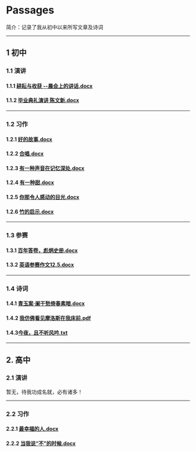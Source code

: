 # Passages
简介：记录了我从初中以来所写文章及诗词

----

## 1 初中
### 1.1 演讲
#### 1.1.1 [耕耘与收获 --晨会上的讲话.docx](https://github.com/legallchaperone/Passages/files/7359842/--.docx)
#### 1.1.2 [毕业典礼演讲 陈文新.docx](https://github.com/legallchaperone/Passages/files/7359844/default.docx)

----

### 1.2 习作
#### 1.2.1 [好的故事.docx](https://github.com/legallchaperone/Passages/files/7359845/default.docx)
#### 1.2.2 [合唱.docx](https://github.com/legallchaperone/Passages/files/7359846/default.docx)
#### 1.2.3 [有一种声音在记忆深处.docx](https://github.com/legallchaperone/Passages/files/7359849/default.docx)
#### 1.2.4 [有一种甜.docx](https://github.com/legallchaperone/Passages/files/7359850/default.docx)
#### 1.2.5 [你那令人感动的目光.docx](https://github.com/legallchaperone/Passages/files/7359851/default.docx)
#### 1.2.6 [竹的启示.docx](https://github.com/legallchaperone/Passages/files/7359864/default.docx)


----

### 1.3 参赛
#### 1.3.1 [百年答卷，彪炳史册.docx](https://github.com/legallchaperone/Passages/files/7359854/default.docx)
#### 1.3.2 [英语参赛作文12.5.docx](https://github.com/legallchaperone/Passages/files/7359862/12.5.docx)

----

### 1.4 诗词
#### 1.4.1 [青玉案·阑干愁倚春素暗.docx](https://github.com/legallchaperone/Passages/files/7359865/default.docx)
#### 1.4.2 [我仿佛看见摩洛斯在我床前.pdf](https://github.com/legallchaperone/Passages/files/7359867/default.pdf)
#### 1.4.3[今夜，且不听风吟.txt](https://github.com/legallchaperone/Passages/files/7359868/default.txt)


----

## 2. 高中
### 2.1 演讲
暂无，待我功成名就，必有诸多！

---

### 2.2 习作
#### 2.2.1 [最幸福的人.docx](https://github.com/legallchaperone/Passages/files/7359871/default.docx)
#### 2.2.2 [当我说“不”的时候.docx](https://github.com/legallchaperone/Passages/files/7359875/default.docx)
